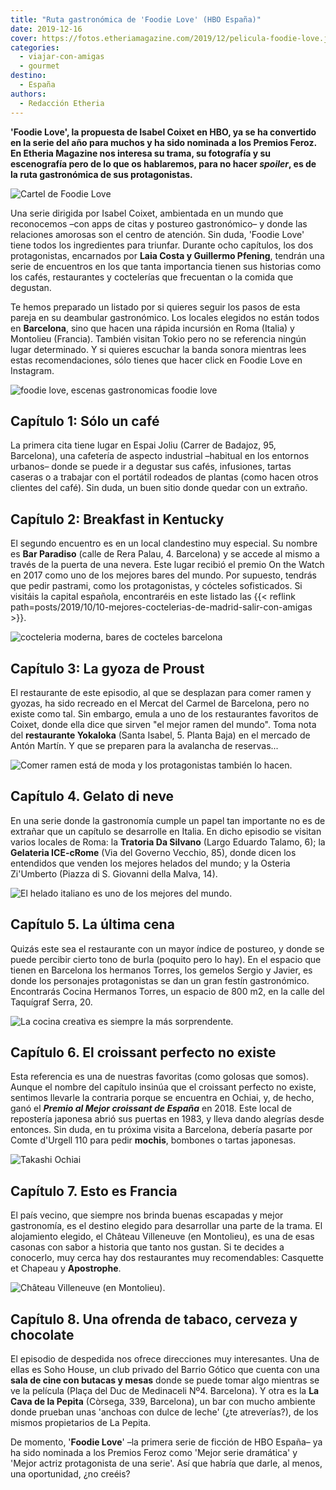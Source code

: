 ```yaml
---
title: "Ruta gastronómica de 'Foodie Love' (HBO España)"
date: 2019-12-16
cover: https://fotos.etheriamagazine.com/2019/12/pelicula-foodie-love.jpg
categories: 
  - viajar-con-amigas
  - gourmet
destino: 
  - España
authors: 
  - Redacción Etheria
---
```


**'Foodie Love', la propuesta de Isabel Coixet en HBO, ya se ha convertido en la serie 
del año para muchos y ha sido nominada a los Premios Feroz. En Etheria Magazine nos 
interesa su trama, su fotografía y su escenografía pero de lo que os hablaremos, para no 
hacer _spoiler_, es de la ruta gastronómica de sus protagonistas.** 

![Cartel de Foodie Love](https://fotos.etheriamagazine.com/2019/12/pelicula-foodie-love.jpg "'Foodie Love'. ©HBO")

Una serie dirigida por Isabel Coixet, ambientada en un mundo que reconocemos –con apps 
de citas y postureo gastronómico– y donde las relaciones amorosas son el centro de 
atención. Sin duda, 'Foodie Love' tiene todos los ingredientes para triunfar. Durante 
ocho capítulos, los dos protagonistas, encarnados por **Laia Costa y Guillermo 
Pfening**, tendrán una serie de encuentros en los que tanta importancia tienen sus 
historias como los cafés, restaurantes y coctelerías que frecuentan o la comida que 
degustan. 

Te hemos preparado un listado por si quieres seguir los pasos de esta pareja en su 
deambular gastronómico. Los locales elegidos no están todos en **Barcelona**, sino que 
hacen una rápida incursión en Roma (Italia) y Montolieu (Francia). También visitan Tokio 
pero no se referencia ningún lugar determinado. Y si quieres escuchar la banda sonora 
mientras lees estas recomendaciones, sólo tienes que hacer click en Foodie Love en 
Instagram. 

![foodie love, escenas gastronomicas foodie love](https://fotos.etheriamagazine.com/2019/12/foodie-love-4.jpg "Un café entre plantas. ©HBO")

## Capítulo 1: Sólo un café

La primera cita tiene lugar en Espai Joliu (Carrer de Badajoz, 95, Barcelona), una 
cafetería de aspecto industrial –habitual en los entornos urbanos– donde se puede ir a 
degustar sus cafés, infusiones, tartas caseras o a trabajar con el portátil rodeados de 
plantas (como hacen otros clientes del café). Sin duda, un buen sitio donde quedar con 
un extraño. 

## Capítulo 2: Breakfast in Kentucky

El segundo encuentro es en un local clandestino muy especial. Su nombre es **Bar 
Paradiso** (calle de Rera Palau, 4. Barcelona) y se accede al mismo a través de la 
puerta de una nevera. Este lugar recibió el premio On the Watch en 2017 como uno de los 
mejores bares del mundo. Por supuesto, tendrás que pedir pastrami, como los 
protagonistas, y cócteles sofisticados. Si visitáis la capital española, encontraréis en 
este listado las {{< reflink 
path=posts/2019/10/10-mejores-coctelerias-de-madrid-salir-con-amigas >}}. 

![cocteleria moderna, bares de cocteles barcelona](https://fotos.etheriamagazine.com/2019/12/bar-cocteles-barcelona.jpg "Coctelería en Bar Paradiso.")

## Capítulo 3: La gyoza de Proust

El restaurante de este episodio, al que se desplazan para comer ramen y gyozas, ha sido 
recreado en el Mercat del Carmel de Barcelona, pero no existe como tal. Sin embargo, 
emula a uno de los restaurantes favoritos de Coixet, donde ella dice que sirven "el 
mejor ramen del mundo". Toma nota del **restaurante Yokaloka** (Santa Isabel, 5. Planta 
Baja) en el mercado de Antón Martín. Y que se preparen para la avalancha de reservas... 

![Comer ramen está de moda y los protagonistas también lo hacen.](https://fotos.etheriamagazine.com/2019/12/foodie-love-1.jpg "Comer ramen está de moda y los protagonistas también lo hacen. ©HBO")

## Capítulo 4. Gelato di neve

En una serie donde la gastronomía cumple un papel tan importante no es de extrañar que 
un capítulo se desarrolle en Italia. En dicho episodio se visitan varios locales de 
Roma: la **Tratoria Da Silvano** (Largo Eduardo Talamo, 6); la **Gelateria ICE-cRome** 
(Via del Governo Vecchio, 85), donde dicen los entendidos que venden los mejores helados 
del mundo; y la Osteria Zi'Umberto (Piazza di S. Giovanni della Malva, 14). 

![El helado italiano es uno de los mejores del mundo.](https://fotos.etheriamagazine.com/2019/12/helado-foodie-love.jpg "El helado italiano es uno de los mejores del mundo.")

## Capítulo 5. La última cena

Quizás este sea el restaurante con un mayor índice de postureo, y donde se puede 
percibir cierto tono de burla (poquito pero lo hay). En el espacio que tienen en 
Barcelona los hermanos Torres, los gemelos Sergio y Javier, es donde los personajes 
protagonistas se dan un gran festín gastronómico. Encontrarás Cocina Hermanos Torres, un 
espacio de 800 m2, en la calle del Taquígraf Serra, 20. 

![La cocina creativa es siempre la más sorprendente.](https://fotos.etheriamagazine.com/2019/12/foodie-love-5.jpg "La cocina creativa es siempre la más sorprendente. ©HBO")

## Capítulo 6. El croissant perfecto no existe

Esta referencia es una de nuestras favoritas (como golosas que somos). Aunque el nombre 
del capítulo insinúa que el croissant perfecto no existe, sentimos llevarle la contraria 
porque se encuentra en Ochiai, y, de hecho, ganó el **_Premio al Mejor croissant de 
España_** en 2018. Este local de repostería japonesa abrió sus puertas en 1983, y lleva 
dando alegrías desde entonces. Sin duda, en tu próxima visita a Barcelona, debería 
pasarte por Comte d'Urgell 110 para pedir **mochis**, bombones o tartas japonesas. 

![Takashi Ochiai](https://fotos.etheriamagazine.com/2019/12/takashi-ochiai.jpg "© Takashi Ochiai/ Instagram")

## Capítulo 7. Esto es Francia

El país vecino, que siempre nos brinda buenas escapadas y mejor gastronomía, es el 
destino elegido para desarrollar una parte de la trama. El alojamiento elegido, el 
Château Villeneuve (en Montolieu), es una de esas casonas con sabor a historia que tanto 
nos gustan. Si te decides a conocerlo, muy cerca hay dos restaurantes muy recomendables: 
Casquette et Chapeau y **Apostrophe**. 

![Château Villeneuve (en Montolieu).](https://fotos.etheriamagazine.com/2019/12/hotel-francia-foodie-love.jpg "© Château Villeneuve (en Montolieu).")

## Capítulo 8. Una ofrenda de tabaco, cerveza y chocolate

El episodio de despedida nos ofrece direcciones muy interesantes. Una de ellas es Soho 
House, un club privado del Barrio Gótico que cuenta con una **sala de cine con butacas y 
mesas** donde se puede tomar algo mientras se ve la película (Plaça del Duc de 
Medinaceli Nº4. Barcelona). Y otra es la **La Cava de la Pepita** (Còrsega, 339, 
Barcelona), un bar con mucho ambiente donde prueban unas 'anchoas con dulce de leche' 
(¿te atreverías?), de los mismos propietarios de La Pepita. 

De momento, '**Foodie Love**' –la primera serie de ficción de HBO España– ya ha sido 
nominada a los Premios Feroz como 'Mejor serie dramática' y 'Mejor actriz protagonista 
de una serie'. Así que habría que darle, al menos, una oportunidad, ¿no creéis?
